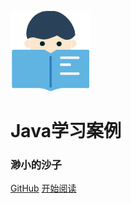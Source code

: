 ![logo](_media/logo.png)

# Java学习案例

### 渺小的沙子



[GitHub](https://ruanzt.github.io/)
[开始阅读](/README)
